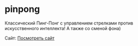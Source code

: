 # pinpong

<p>Классический Пинг-Понг с управлением стрелками против искусственного интеллекта! А также со сменой фона)</p>


Сайт: <a href="https://rolmaf.github.io/pinpong">Посмотреть сайт</a>
